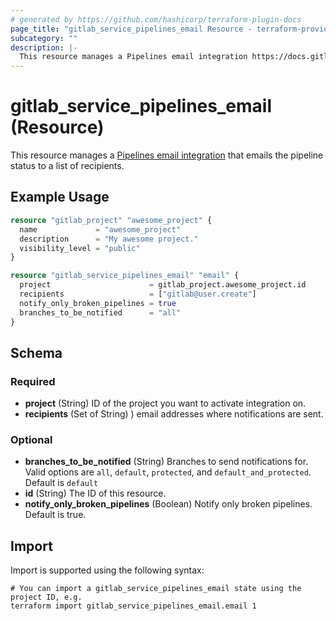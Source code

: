 ```yaml
---
# generated by https://github.com/hashicorp/terraform-plugin-docs
page_title: "gitlab_service_pipelines_email Resource - terraform-provider-gitlab"
subcategory: ""
description: |-
  This resource manages a Pipelines email integration https://docs.gitlab.com/ee/user/project/integrations/overview.html#integrations-listing that emails the pipeline status to a list of recipients.
---
```


# gitlab_service_pipelines_email (Resource)

This resource manages a [Pipelines email integration](https://docs.gitlab.com/ee/user/project/integrations/overview.html#integrations-listing) that emails the pipeline status to a list of recipients.

## Example Usage

```terraform
resource "gitlab_project" "awesome_project" {
  name             = "awesome_project"
  description      = "My awesome project."
  visibility_level = "public"
}

resource "gitlab_service_pipelines_email" "email" {
  project                      = gitlab_project.awesome_project.id
  recipients                   = ["gitlab@user.create"]
  notify_only_broken_pipelines = true
  branches_to_be_notified      = "all"
}
```

<!-- schema generated by tfplugindocs -->
## Schema

### Required

- **project** (String) ID of the project you want to activate integration on.
- **recipients** (Set of String) ) email addresses where notifications are sent.

### Optional

- **branches_to_be_notified** (String) Branches to send notifications for. Valid options are `all`, `default`, `protected`, and `default_and_protected`. Default is `default`
- **id** (String) The ID of this resource.
- **notify_only_broken_pipelines** (Boolean) Notify only broken pipelines. Default is true.

## Import

Import is supported using the following syntax:

```shell
# You can import a gitlab_service_pipelines_email state using the project ID, e.g.
terraform import gitlab_service_pipelines_email.email 1
```
